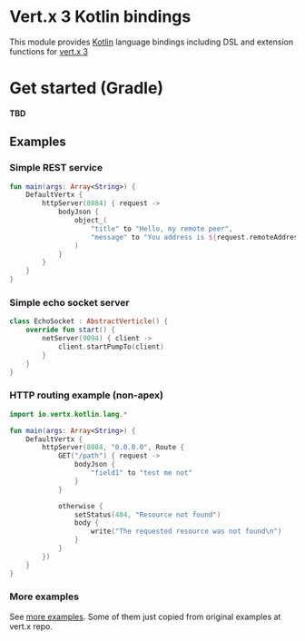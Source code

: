 # Vert.x 3 Kotlin bindings

This module provides [Kotlin](http://kotlinlang.org) language bindings including DSL and extension functions 
for [vert.x 3](http://vertx.io/)

# Get started (Gradle)

**TBD**

## Examples

### Simple REST service

```kotlin
fun main(args: Array<String>) {
    DefaultVertx {
        httpServer(8084) { request ->
            bodyJson {
                object_(
                    "title" to "Hello, my remote peer",
                    "message" to "You address is ${request.remoteAddress().host()}"
                )
            }
        }
    }
}
```

### Simple echo socket server

```kotlin
class EchoSocket : AbstractVerticle() {
    override fun start() {
        netServer(9094) { client ->
            client.startPumpTo(client)
        }
    }
}
```

### HTTP routing example (non-apex)

```kotlin
import io.vertx.kotlin.lang.*

fun main(args: Array<String>) {
    DefaultVertx {
        httpServer(8084, "0.0.0.0", Route {
            GET("/path") { request ->
                bodyJson {
                    "field1" to "test me not"
                }
            }

            otherwise {
                setStatus(404, "Resource not found")
                body {
                    write("The requested resource was not found\n")
                }
            }
        })
    }
}
```

### More examples
See [more examples](src/examples/kotlin). Some of them just copied from original examples at vert.x repo.


